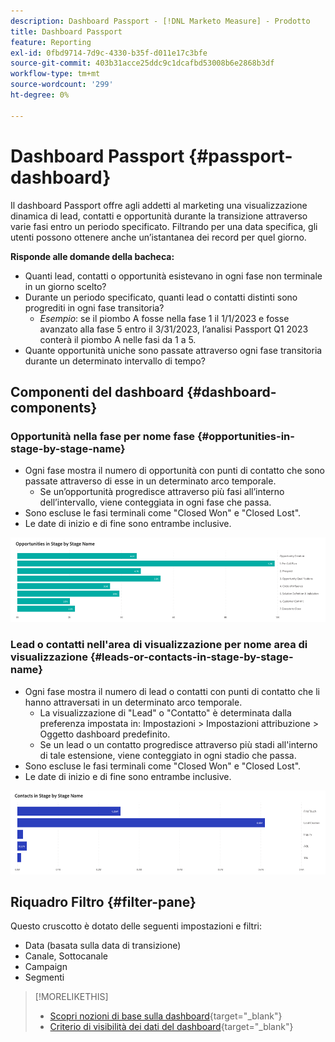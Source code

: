 ```yaml
---
description: Dashboard Passport - [!DNL Marketo Measure] - Prodotto
title: Dashboard Passport
feature: Reporting
exl-id: 0fbd9714-7d9c-4330-b35f-d011e17c3bfe
source-git-commit: 403b31acce25ddc9c1dcafbd53008b6e2868b3df
workflow-type: tm+mt
source-wordcount: '299'
ht-degree: 0%

---
```


# Dashboard Passport {#passport-dashboard}

Il dashboard Passport offre agli addetti al marketing una visualizzazione dinamica di lead, contatti e opportunità durante la transizione attraverso varie fasi entro un periodo specificato. Filtrando per una data specifica, gli utenti possono ottenere anche un’istantanea dei record per quel giorno.

**Risponde alle domande della bacheca:**

* Quanti lead, contatti o opportunità esistevano in ogni fase non terminale in un giorno scelto?
* Durante un periodo specificato, quanti lead o contatti distinti sono progrediti in ogni fase transitoria?
   * _Esempio_: se il piombo A fosse nella fase 1 il 1/1/2023 e fosse avanzato alla fase 5 entro il 3/31/2023, l’analisi Passport Q1 2023 conterà il piombo A nelle fasi da 1 a 5.
* Quante opportunità uniche sono passate attraverso ogni fase transitoria durante un determinato intervallo di tempo?

## Componenti del dashboard {#dashboard-components}

### Opportunità nella fase per nome fase {#opportunities-in-stage-by-stage-name}

* Ogni fase mostra il numero di opportunità con punti di contatto che sono passate attraverso di esse in un determinato arco temporale.
   * Se un’opportunità progredisce attraverso più fasi all’interno dell’intervallo, viene conteggiata in ogni fase che passa.
* Sono escluse le fasi terminali come &quot;Closed Won&quot; e &quot;Closed Lost&quot;.
* Le date di inizio e di fine sono entrambe inclusive.

![](assets/passport-dashboard-1.png)

### Lead o contatti nell&#39;area di visualizzazione per nome area di visualizzazione {#leads-or-contacts-in-stage-by-stage-name}

* Ogni fase mostra il numero di lead o contatti con punti di contatto che li hanno attraversati in un determinato arco temporale.
   * La visualizzazione di &quot;Lead&quot; o &quot;Contatto&quot; è determinata dalla preferenza impostata in: Impostazioni > Impostazioni attribuzione > Oggetto dashboard predefinito.
   * Se un lead o un contatto progredisce attraverso più stadi all&#39;interno di tale estensione, viene conteggiato in ogni stadio che passa.
* Sono escluse le fasi terminali come &quot;Closed Won&quot; e &quot;Closed Lost&quot;.
* Le date di inizio e di fine sono entrambe inclusive.

![](assets/passport-dashboard-2.png)

## Riquadro Filtro {#filter-pane}

Questo cruscotto è dotato delle seguenti impostazioni e filtri:

* Data (basata sulla data di transizione)
* Canale, Sottocanale
* Campaign
* Segmenti

>[!MORELIKETHIS]
>
>* [Scopri nozioni di base sulla dashboard](/help/marketo-measure-discover-ui/dashboards/discover-dashboard-basics.md){target="_blank"}
>* [Criterio di visibilità dei dati del dashboard](/help/marketo-measure-discover-ui/dashboards/dashboard-data-visibility-policy.md){target="_blank"}
